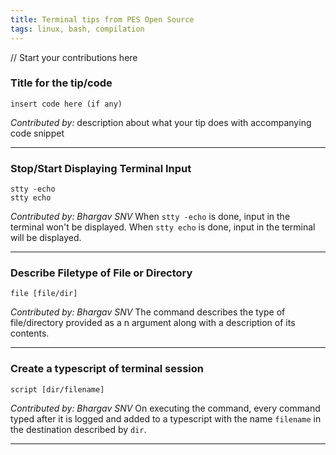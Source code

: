 ```yaml
---
title: Terminal tips from PES Open Source
tags: linux, bash, compilation
---
```


// Start your contributions here
### Title for the tip/code
    insert code here (if any)
*Contributed by: <your name>*
description about what your tip does with accompanying code snippet

---
### Stop/Start Displaying Terminal Input
    stty -echo
    stty echo
*Contributed by: Bhargav SNV*
When `stty -echo` is done, input in the terminal won't be displayed.
When `stty echo` is done, input in the terminal will be displayed.

---

### Describe Filetype of File or Directory
    file [file/dir]
*Contributed by: Bhargav SNV*
The command describes the type of file/directory provided as a n argument along with a description of its contents.

---

### Create a typescript of terminal session
    script [dir/filename]
*Contributed by: Bhargav SNV*
On executing the command, every command typed after it is logged and added to a typescript with the name `filename` in the destination described by `dir`.

---
